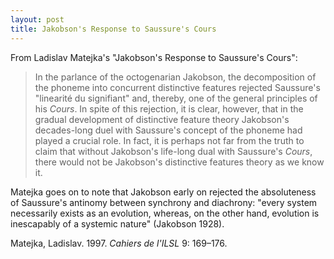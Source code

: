 ```yaml
---
layout: post
title: Jakobson's Response to Saussure's Cours
---
```


From Ladislav Matejka's "Jakobson's Response to Saussure's Cours":

> In the parlance of the octogenarian Jakobson, the decomposition of the phoneme into concurrent distinctive features rejected Saussure's "linearité du signifiant" and, thereby, one of the general principles of his _Cours_. In spite of this rejection, it is clear, however, that in the gradual development of distinctive feature theory Jakobson's decades-long duel with Saussure's concept of the phoneme had played a crucial role. In fact, it is perhaps not far from the truth to claim that without Jakobson's life-long dual with Saussure's _Cours_, there would not be Jakobson's distinctive features theory as we know it.

Matejka goes on to note that Jakobson early on rejected the absoluteness of Saussure's antinomy between synchrony and diachrony: "every system necessarily exists as an evolution, whereas, on the other hand, evolution is inescapably of a systemic nature" (Jakobson 1928).

Matejka, Ladislav. 1997. _Cahiers de l'ILSL_ 9: 169–176.